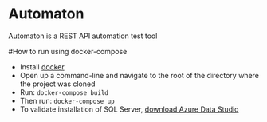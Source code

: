 # Automaton
Automaton is a REST API automation test tool

#How to run using docker-compose
- Install [docker](https://www.docker.com/products/docker-desktop)
- Open up a command-line and navigate to the root of the directory where the project was cloned
- Run: `docker-compose build`
- Then run: `docker-compose up`
- To validate installation of SQL Server, [download Azure Data Studio](https://docs.microsoft.com/en-us/sql/azure-data-studio/download-azure-data-studio?view=sql-server-ver15)

  